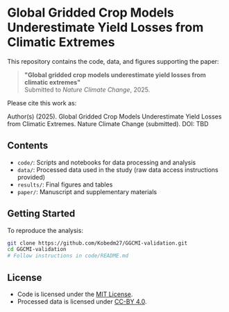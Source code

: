 # Global Gridded Crop Models Underestimate Yield Losses from Climatic Extremes

This repository contains the code, data, and figures supporting the paper:

> **"Global gridded crop models underestimate yield losses from climatic extremes"**  
> Submitted to *Nature Climate Change*, 2025.

Please cite this work as:

Author(s) (2025). Global Gridded Crop Models Underestimate Yield Losses from Climatic Extremes. Nature Climate Change (submitted). DOI: TBD

## Contents

- `code/`: Scripts and notebooks for data processing and analysis
- `data/`: Processed data used in the study (raw data access instructions provided)
- `results/`: Final figures and tables
- `paper/`: Manuscript and supplementary materials

## Getting Started

To reproduce the analysis:
```bash
git clone https://github.com/Kobedm27/GGCMI-validation.git
cd GGCMI-validation
# Follow instructions in code/README.md
```

## License

- Code is licensed under the [MIT License](LICENSE).
- Processed data is licensed under [CC-BY 4.0](data/LICENSE).

